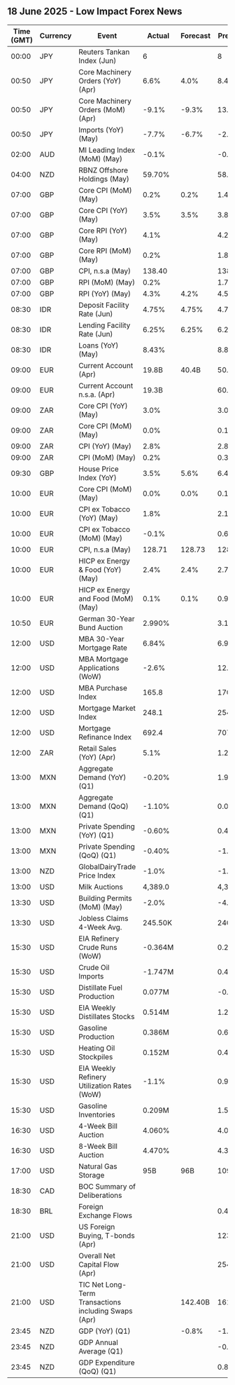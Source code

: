 ## 18 June 2025 - Low Impact Forex News

| Time (GMT) | Currency | Event | Actual | Forecast | Previous |
|------|----------|-------|--------|----------|----------|
| 00:00 | JPY | Reuters Tankan Index (Jun) | 6 |  | 8 |
| 00:50 | JPY | Core Machinery Orders (YoY) (Apr) | 6.6% | 4.0% | 8.4% |
| 00:50 | JPY | Core Machinery Orders (MoM) (Apr) | -9.1% | -9.3% | 13.0% |
| 00:50 | JPY | Imports (YoY) (May) | -7.7% | -6.7% | -2.2% |
| 02:00 | AUD | MI Leading Index (MoM) (May) | -0.1% |  | -0.0% |
| 04:00 | NZD | RBNZ Offshore Holdings (May) | 59.70% |  | 58.80% |
| 07:00 | GBP | Core CPI (MoM) (May) | 0.2% | 0.2% | 1.4% |
| 07:00 | GBP | Core CPI (YoY) (May) | 3.5% | 3.5% | 3.8% |
| 07:00 | GBP | Core RPI (YoY) (May) | 4.1% |  | 4.2% |
| 07:00 | GBP | Core RPI (MoM) (May) | 0.2% |  | 1.8% |
| 07:00 | GBP | CPI, n.s.a (May) | 138.40 |  | 138.20 |
| 07:00 | GBP | RPI (MoM) (May) | 0.2% |  | 1.7% |
| 07:00 | GBP | RPI (YoY) (May) | 4.3% | 4.2% | 4.5% |
| 08:30 | IDR | Deposit Facility Rate (Jun) | 4.75% | 4.75% | 4.75% |
| 08:30 | IDR | Lending Facility Rate (Jun) | 6.25% | 6.25% | 6.25% |
| 08:30 | IDR | Loans (YoY) (May) | 8.43% |  | 8.88% |
| 09:00 | EUR | Current Account (Apr) | 19.8B | 40.4B | 50.9B |
| 09:00 | EUR | Current Account n.s.a. (Apr) | 19.3B |  | 60.1B |
| 09:00 | ZAR | Core CPI (YoY) (May) | 3.0% |  | 3.0% |
| 09:00 | ZAR | Core CPI (MoM) (May) | 0.0% |  | 0.1% |
| 09:00 | ZAR | CPI (YoY) (May) | 2.8% |  | 2.8% |
| 09:00 | ZAR | CPI (MoM) (May) | 0.2% |  | 0.3% |
| 09:30 | GBP | House Price Index (YoY) | 3.5% | 5.6% | 6.4% |
| 10:00 | EUR | Core CPI (MoM) (May) | 0.0% | 0.0% | 0.1% |
| 10:00 | EUR | CPI ex Tobacco (YoY) (May) | 1.8% |  | 2.1% |
| 10:00 | EUR | CPI ex Tobacco (MoM) (May) | -0.1% |  | 0.6% |
| 10:00 | EUR | CPI, n.s.a (May) | 128.71 | 128.73 | 128.77 |
| 10:00 | EUR | HICP ex Energy & Food (YoY) (May) | 2.4% | 2.4% | 2.7% |
| 10:00 | EUR | HICP ex Energy and Food (MoM) (May) | 0.1% | 0.1% | 0.9% |
| 10:50 | EUR | German 30-Year Bund Auction | 2.990% |  | 3.120% |
| 12:00 | USD | MBA 30-Year Mortgage Rate | 6.84% |  | 6.93% |
| 12:00 | USD | MBA Mortgage Applications (WoW) | -2.6% |  | 12.5% |
| 12:00 | USD | MBA Purchase Index | 165.8 |  | 170.9 |
| 12:00 | USD | Mortgage Market Index | 248.1 |  | 254.6 |
| 12:00 | USD | Mortgage Refinance Index | 692.4 |  | 707.4 |
| 12:00 | ZAR | Retail Sales (YoY) (Apr) | 5.1% |  | 1.2% |
| 13:00 | MXN | Aggregate Demand (YoY) (Q1) | -0.20% |  | 1.90% |
| 13:00 | MXN | Aggregate Demand (QoQ) (Q1) | -1.10% |  | 0.00% |
| 13:00 | MXN | Private Spending (YoY) (Q1) | -0.60% |  | 0.40% |
| 13:00 | MXN | Private Spending (QoQ) (Q1) | -0.40% |  | -1.40% |
| 13:00 | NZD | GlobalDairyTrade Price Index | -1.0% |  | -1.6% |
| 13:00 | USD | Milk Auctions | 4,389.0 |  | 4,332.0 |
| 13:30 | USD | Building Permits (MoM) (May) | -2.0% |  | -4.0% |
| 13:30 | USD | Jobless Claims 4-Week Avg. | 245.50K |  | 240.75K |
| 15:30 | USD | EIA Refinery Crude Runs (WoW) | -0.364M |  | 0.228M |
| 15:30 | USD | Crude Oil Imports | -1.747M |  | 0.451M |
| 15:30 | USD | Distillate Fuel Production | 0.077M |  | -0.097M |
| 15:30 | USD | EIA Weekly Distillates Stocks | 0.514M |  | 1.246M |
| 15:30 | USD | Gasoline Production | 0.386M |  | 0.681M |
| 15:30 | USD | Heating Oil Stockpiles | 0.152M |  | 0.487M |
| 15:30 | USD | EIA Weekly Refinery Utilization Rates (WoW) | -1.1% |  | 0.9% |
| 15:30 | USD | Gasoline Inventories | 0.209M |  | 1.504M |
| 16:30 | USD | 4-Week Bill Auction | 4.060% |  | 4.080% |
| 16:30 | USD | 8-Week Bill Auction | 4.470% |  | 4.380% |
| 17:00 | USD | Natural Gas Storage | 95B | 96B | 109B |
| 18:30 | CAD | BOC Summary of Deliberations |  |  |  |
| 18:30 | BRL | Foreign Exchange Flows |  |  | 0.436B |
| 21:00 | USD | US Foreign Buying, T-bonds (Apr) |  |  | 123.30B |
| 21:00 | USD | Overall Net Capital Flow (Apr) |  |  | 254.30B |
| 21:00 | USD | TIC Net Long-Term Transactions including Swaps (Apr) |  | 142.40B | 161.80B |
| 23:45 | NZD | GDP (YoY) (Q1) |  | -0.8% | -1.1% |
| 23:45 | NZD | GDP Annual Average (Q1) |  |  | -0.5% |
| 23:45 | NZD | GDP Expenditure (QoQ) (Q1) |  |  | 0.8% |
